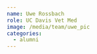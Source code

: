 ```yaml
---
name: Uwe Rossbach
role: UC Davis Vet Med
image: /media/team/uwe_pic
categories:
  - alumni
---
```

